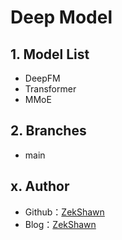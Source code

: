 # Deep Model

## 1. Model List
- DeepFM
- Transformer
- MMoE

## 2. Branches

- main

## x. Author

- Github：[ZekShawn](https://github.com/ZekShawn)
- Blog：[ZekShawn](https://blog.zeksay.cn)
